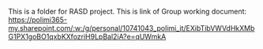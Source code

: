 This is a folder for RASD project.
This is link of Group working document: https://polimi365-my.sharepoint.com/:w:/g/personal/10741043_polimi_it/EXibTibVWVdHkXMbG1PX1goBO1qxbKXfozriH9LpBal2iA?e=qUWmkA
